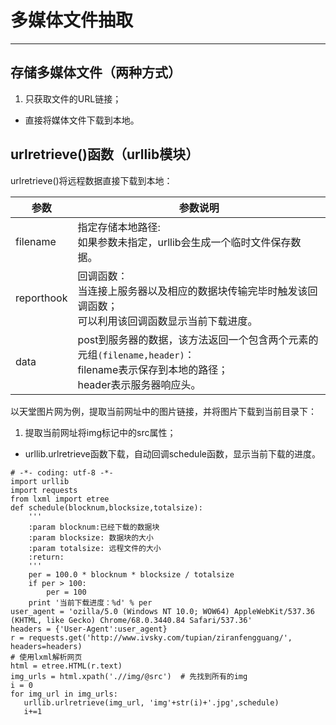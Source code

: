 # 多媒体文件抽取
---
## 存储多媒体文件（两种方式）
1. 只获取文件的URL链接；
- 直接将媒体文件下载到本地。

## urlretrieve()函数（urllib模块）
urlretrieve()将远程数据直接下载到本地：

|参数|参数说明|
|-|-|
|filename|指定存储本地路径:<br>如果参数未指定，urllib会生成一个临时文件保存数据。|
|reporthook|回调函数：<br>当连接上服务器以及相应的数据块传输完毕时触发该回调函数；<br>可以利用该回调函数显示当前下载进度。|
|data|post到服务器的数据，该方法返回一个包含两个元素的元组`(filename,header)`：<br>filename表示保存到本地的路径；<br>header表示服务器响应头。|


以天堂图片网为例，提取当前网址中的图片链接，并将图片下载到当前目录下：

1. 提取当前网址将img标记中的src属性；
- urllib.urlretrieve函数下载，自动回调schedule函数，显示当前下载的进度。



```
# -*- coding: utf-8 -*-
import urllib
import requests
from lxml import etree
def schedule(blocknum,blocksize,totalsize):
    '''
    :param blocknum:已经下载的数据块
    :param blocksize: 数据块的大小
    :param totalsize: 远程文件的大小
    :return:
    '''
    per = 100.0 * blocknum * blocksize / totalsize
    if per > 100:
        per = 100
    print '当前下载进度：%d' % per
user_agent = 'ozilla/5.0 (Windows NT 10.0; WOW64) AppleWebKit/537.36 (KHTML, like Gecko) Chrome/68.0.3440.84 Safari/537.36'
headers = {'User-Agent':user_agent}
r = requests.get('http://www.ivsky.com/tupian/ziranfengguang/', headers=headers)
# 使用lxml解析网页
html = etree.HTML(r.text)
img_urls = html.xpath('.//img/@src')  # 先找到所有的img
i = 0
for img_url in img_urls:
   urllib.urlretrieve(img_url, 'img'+str(i)+'.jpg',schedule)
   i+=1

```

